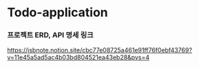 # Todo-application

### 프로젝트 ERD, API 명세 링크
https://jsbnote.notion.site/cbc77e08725a461e91ff76f0ebf43769?v=11e45a5ad5ac4b03bd804521ea43eb28&pvs=4
